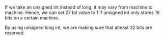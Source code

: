 If we take an unsigned int instead of long, it may vary from machine to machine.
Hence, we can set 27 bit value to 1 if unsigned int only stores 16 bits on a
certain machine.

By using unsigned long int, we are making sure that atleast 32 bits are reserved.
